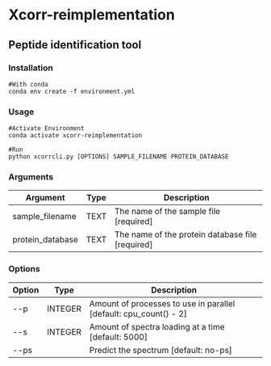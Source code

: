 # Xcorr-reimplementation

## Peptide identification tool

### Installation

```
#With conda
conda env create -f environment.yml
```

### Usage 

```
#Activate Environment
conda activate xcorr-reimplementation

#Run
python xcorrcli.py [OPTIONS] SAMPLE_FILENAME PROTEIN_DATABASE
```

### Arguments

| Argument         | Type | Description                                       |
| ---              | ---  | ---                                               |                                                     
| sample_filename  | TEXT | The name of the sample file            [required] |
| protein_database | TEXT | The name of the protein database file  [required] |

### Options

| Option | Type    | Description                                                       |
| ---    | ---     | ---                                                               | 
| --p    | INTEGER | Amount of processes to use in parallel [default: cpu_count() - 2] |
| --s    | INTEGER | Amount of spectra loading at a time [default: 5000]               |
| --ps   |         | Predict the spectrum [default: no-ps]                             |